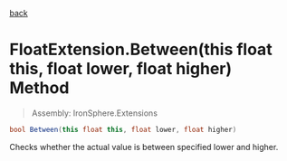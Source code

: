 ﻿

[back](/IronSphere.Extensions/types/FloatExtension)

# FloatExtension.Between(this float this, float lower, float higher) Method

> Assembly: IronSphere.Extensions

```csharp
bool Between(this float this, float lower, float higher)
```

Checks whether the actual value is between specified lower and higher.

 